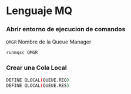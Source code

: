 # Lenguaje MQ

### Abrir entorno de ejecucion de comandos

`QMGR` Nombre de la Queue Manager

```bash
runmqsc QMGR
```

### Crear una Cola Local

```bash
DEFINE QLOCAL(QUEUE.REQ)
DEFINE QLOCAL(QUEUE.RES)
```